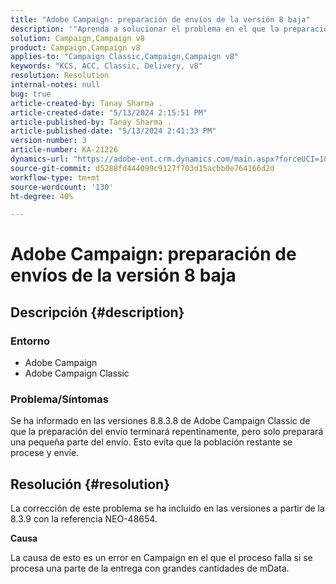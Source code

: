```yaml
---
title: "Adobe Campaign: preparación de envíos de la versión 8 baja"
description: '"Aprenda a solucionar el problema en el que la preparación de la entrega termina de repente, solo preparando una pequeña parte de la entrega".'
solution: Campaign,Campaign v8
product: Campaign,Campaign v8
applies-to: "Campaign Classic,Campaign,Campaign v8"
keywords: "KCS, ACC, Classic, Delivery, v8"
resolution: Resolution
internal-notes: null
bug: true
article-created-by: Tanay Sharma .
article-created-date: "5/13/2024 2:15:51 PM"
article-published-by: Tanay Sharma .
article-published-date: "5/13/2024 2:41:33 PM"
version-number: 3
article-number: KA-21226
dynamics-url: "https://adobe-ent.crm.dynamics.com/main.aspx?forceUCI=1&pagetype=entityrecord&etn=knowledgearticle&id=c1e55a47-3311-ef11-9f8a-6045bd02b206"
source-git-commit: d5288fd444099c9127f703d15acbb0e764166d2d
workflow-type: tm+mt
source-wordcount: '130'
ht-degree: 40%

---
```


# Adobe Campaign: preparación de envíos de la versión 8 baja

## Descripción {#description}


### Entorno

- Adobe Campaign
- Adobe Campaign Classic


### Problema/Síntomas

Se ha informado en las versiones 8.8.3.8 de Adobe Campaign Classic de que la preparación del envío terminará repentinamente, pero solo preparará una pequeña parte del envío. Esto evita que la población restante se procese y envíe.


## Resolución {#resolution}


La corrección de este problema se ha incluido en las versiones a partir de la 8.3.9 con la referencia NEO-48654.

<b>Causa</b>

La causa de esto es un error en Campaign en el que el proceso falla si se procesa una parte de la entrega con grandes cantidades de mData.
